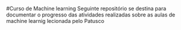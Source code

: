 #Curso de Machine learning
Seguinte repositório se destina para documentar o progresso das atividades realizadas sobre as aulas de machine learnig lecionada pelo Patusco 
